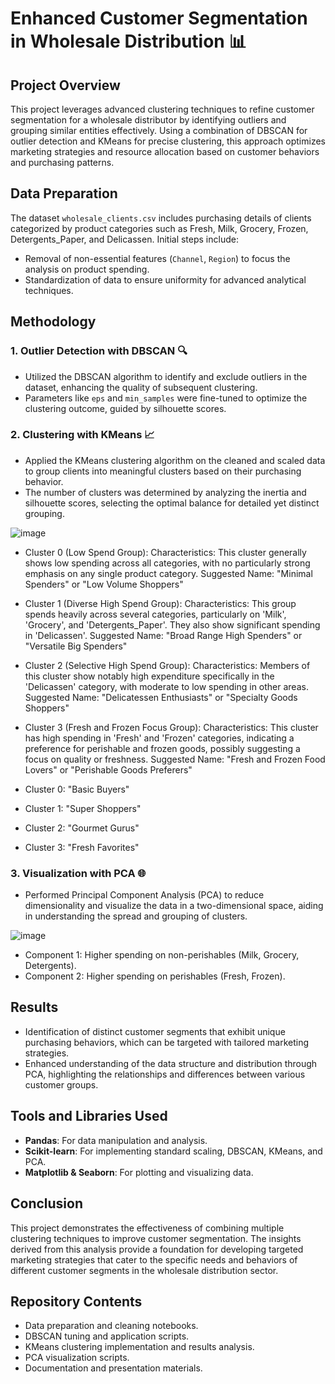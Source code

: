 # Enhanced Customer Segmentation in Wholesale Distribution 📊

## Project Overview
This project leverages advanced clustering techniques to refine customer segmentation for a wholesale distributor by identifying outliers and grouping similar entities effectively. Using a combination of DBSCAN for outlier detection and KMeans for precise clustering, this approach optimizes marketing strategies and resource allocation based on customer behaviors and purchasing patterns.

## Data Preparation
The dataset `wholesale_clients.csv` includes purchasing details of clients categorized by product categories such as Fresh, Milk, Grocery, Frozen, Detergents_Paper, and Delicassen. Initial steps include:
- Removal of non-essential features (`Channel`, `Region`) to focus the analysis on product spending.
- Standardization of data to ensure uniformity for advanced analytical techniques.

## Methodology

### 1. **Outlier Detection with DBSCAN** 🔍
- Utilized the DBSCAN algorithm to identify and exclude outliers in the dataset, enhancing the quality of subsequent clustering.
- Parameters like `eps` and `min_samples` were fine-tuned to optimize the clustering outcome, guided by silhouette scores.

### 2. **Clustering with KMeans** 📈
- Applied the KMeans clustering algorithm on the cleaned and scaled data to group clients into meaningful clusters based on their purchasing behavior.
- The number of clusters was determined by analyzing the inertia and silhouette scores, selecting the optimal balance for detailed yet distinct grouping.

![image](https://github.com/user-attachments/assets/38557ade-9f82-4c54-b703-35fc7f407dad)

- Cluster 0 (Low Spend Group): Characteristics: This cluster generally shows low spending across all categories, with no particularly strong emphasis on any single product category. Suggested Name: "Minimal Spenders" or "Low Volume Shoppers"
- Cluster 1 (Diverse High Spend Group): Characteristics: This group spends heavily across several categories, particularly on 'Milk', 'Grocery', and 'Detergents_Paper'. They also show significant spending in 'Delicassen'. Suggested Name: "Broad Range High Spenders" or "Versatile Big Spenders"
- Cluster 2 (Selective High Spend Group): Characteristics: Members of this cluster show notably high expenditure specifically in the 'Delicassen' category, with moderate to low spending in other areas. Suggested Name: "Delicatessen Enthusiasts" or "Specialty Goods Shoppers"
- Cluster 3 (Fresh and Frozen Focus Group): Characteristics: This cluster has high spending in 'Fresh' and 'Frozen' categories, indicating a preference for perishable and frozen goods, possibly suggesting a focus on quality or freshness. Suggested Name: "Fresh and Frozen Food Lovers" or "Perishable Goods Preferers"

- Cluster 0: "Basic Buyers"
- Cluster 1: "Super Shoppers"
- Cluster 2: "Gourmet Gurus"
- Cluster 3: "Fresh Favorites"
### 3. **Visualization with PCA** 🌐
- Performed Principal Component Analysis (PCA) to reduce dimensionality and visualize the data in a two-dimensional space, aiding in understanding the spread and grouping of clusters.

![image](https://github.com/user-attachments/assets/d8261886-1074-49e7-81f8-cac01ea92b0c)

- Component 1: Higher spending on non-perishables (Milk, Grocery, Detergents).
- Component 2: Higher spending on perishables (Fresh, Frozen).

## Results
- Identification of distinct customer segments that exhibit unique purchasing behaviors, which can be targeted with tailored marketing strategies.
- Enhanced understanding of the data structure and distribution through PCA, highlighting the relationships and differences between various customer groups.

## Tools and Libraries Used
- **Pandas**: For data manipulation and analysis.
- **Scikit-learn**: For implementing standard scaling, DBSCAN, KMeans, and PCA.
- **Matplotlib & Seaborn**: For plotting and visualizing data.

## Conclusion
This project demonstrates the effectiveness of combining multiple clustering techniques to improve customer segmentation. The insights derived from this analysis provide a foundation for developing targeted marketing strategies that cater to the specific needs and behaviors of different customer segments in the wholesale distribution sector.

## Repository Contents
- Data preparation and cleaning notebooks.
- DBSCAN tuning and application scripts.
- KMeans clustering implementation and results analysis.
- PCA visualization scripts.
- Documentation and presentation materials.
